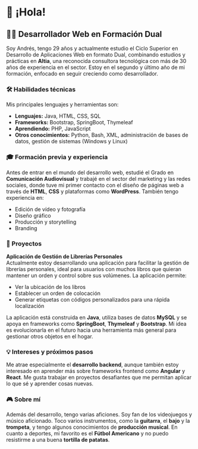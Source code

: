 # 👋 ¡Hola!

## 👨‍💻 Desarrollador Web en Formación Dual

Soy Andrés, tengo 29 años y actualmente estudio el Ciclo Superior en Desarrollo de Aplicaciones Web en formato Dual, combinando estudios y prácticas en **Altia**, una reconocida consultora tecnológica con más de 30 años de experiencia en el sector. Estoy en el segundo y último año de mi formación, enfocado en seguir creciendo como desarrollador.

### 🛠️ Habilidades técnicas

Mis principales lenguajes y herramientas son:

- **Lenguajes:** Java, HTML, CSS, SQL
- **Frameworks:** Bootstrap, SpringBoot, Thymeleaf
- **Aprendiendo:** PHP, JavaScript
- **Otros conocimientos:** Python, Bash, XML, administración de bases de datos, gestión de sistemas (Windows y Linux)

### 🎓 Formación previa y experiencia

Antes de entrar en el mundo del desarrollo web, estudié el Grado en **Comunicación Audiovisual** y trabajé en el sector del marketing y las redes sociales, donde tuve mi primer contacto con el diseño de páginas web a través de **HTML**, **CSS** y plataformas como **WordPress**. También tengo experiencia en:

- Edición de vídeo y fotografía
- Diseño gráfico
- Producción y storytelling
- Branding

### 🚀 Proyectos

**Aplicación de Gestión de Librerías Personales**  
   Actualmente estoy desarrollando una aplicación para facilitar la gestión de librerías personales, ideal para usuarios con muchos libros que quieran mantener un orden y control sobre sus volúmenes. La aplicación permite:

   - Ver la ubicación de los libros
   - Establecer un orden de colocación
   - Generar etiquetas con códigos personalizados para una rápida localización

   La aplicación está construida en **Java**, utiliza bases de datos **MySQL** y se apoya en frameworks como **SpringBoot**, **Thymeleaf** y **Bootstrap**. Mi idea es evolucionarla en el futuro hacia una herramienta más general para gestionar otros objetos en el hogar.

### 💡 Intereses y próximos pasos

Me atrae especialmente el **desarrollo backend**, aunque también estoy interesado en aprender más sobre frameworks frontend como **Angular** y **React**. Me gusta trabajar en proyectos desafiantes que me permitan aplicar lo que sé y aprender cosas nuevas.

### 🎮 Sobre mí

Además del desarrollo, tengo varias aficiones. Soy fan de los videojuegos y músico aficionado. Toco varios instrumentos, como la **guitarra**, el **bajo** y la **trompeta**, y tengo algunos conocimientos de **producción musical**. En cuanto a deportes, mi favorito es el **Fútbol Americano** y no puedo resistirme a una buena **tortilla de patatas**.
